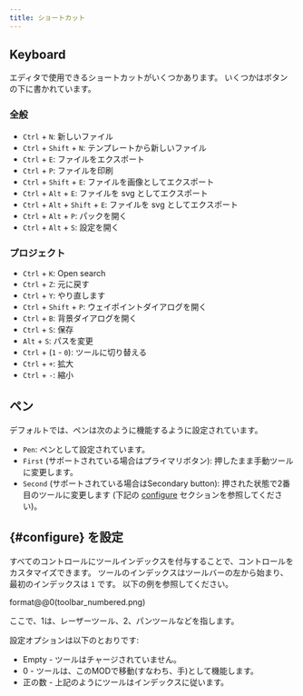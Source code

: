 ```yaml
---
title: ショートカット
---
```


## Keyboard

エディタで使用できるショートカットがいくつかあります。
いくつかはボタンの下に書かれています。

### 全般

- `Ctrl` + `N`: 新しいファイル
- `Ctrl` + `Shift` + `N`: テンプレートから新しいファイル
- `Ctrl` + `E`: ファイルをエクスポート
- `Ctrl` + `P`: ファイルを印刷
- `Ctrl` + `Shift` + `E`: ファイルを画像としてエクスポート
- `Ctrl` + `Alt` + `E`: ファイルを svg としてエクスポート
- `Ctrl` + `Alt` + `Shift` + `E`: ファイルを svg としてエクスポート
- `Ctrl` + `Alt` + `P`: パックを開く
- `Ctrl` + `Alt` + `S`: 設定を開く

### プロジェクト

- `Ctrl` + `K`: Open search
- `Ctrl` + `Z`: 元に戻す
- `Ctrl` + `Y`: やり直します
- `Ctrl` + `Shift` + `P`: ウェイポイントダイアログを開く
- `Ctrl` + `B`: 背景ダイアログを開く
- `Ctrl` + `S`: 保存
- `Alt` + `S`: パスを変更
- `Ctrl` + (`1` - `0`): ツールに切り替える
- `Ctrl` + `+`: 拡大
- `Ctrl` + `-`: 縮小

## ペン

デフォルトでは、ペンは次のように機能するように設定されています。

- `Pen`: ペンとして設定されています。
- `First` (サポートされている場合はプライマリボタン): 押したまま手動ツールに変更します。
- `Second` (サポートされている場合はSecondary button): 押された状態で2番目のツールに変更します (下記の [configure](#configure) セクションを参照してください)。

## {#configure} を設定

すべてのコントロールにツールインデックスを付与することで、コントロールをカスタマイズできます。 ツールのインデックスはツールバーの左から始まり、最初のインデックスは `1` です。 以下の例を参照してください。

format@@0(toolbar_numbered.png)

ここで、1は、レーザーツール、2、パンツールなどを指します。

設定オプションは以下のとおりです:

- Empty - ツールはチャージされていません。
- 0 - ツールは、このMODで移動(すなわち、手)として機能します。
- 正の数 - 上記のようにツールはインデックスに従います。
